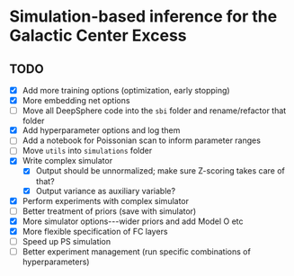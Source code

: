 # Simulation-based inference for the Galactic Center Excess

## TODO

- [X] Add more training options (optimization, early stopping)
- [X] More embedding net options
- [ ] Move all DeepSphere code into the `sbi` folder and rename/refactor that folder
- [X] Add hyperparameter options and log them
- [ ] Add a notebook for Poissonian scan to inform parameter ranges
- [ ] Move `utils` into `simulations` folder
- [X] Write complex simulator
    - [X] Output should be unnormalized; make sure Z-scoring takes care of that?
    - [X] Output variance as auxiliary variable? 
- [X] Perform experiments with complex simulator
- [ ] Better treatment of priors (save with simulator)
- [X] More simulator options---wider priors and add Model O etc
- [X] More flexible specification of FC layers
- [ ] Speed up PS simulation
- [ ] Better experiment management (run specific combinations of hyperparameters)